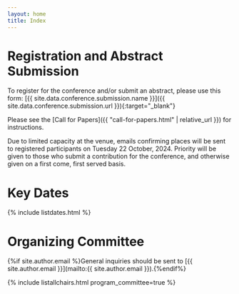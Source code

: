 ```yaml
---
layout: home
title: Index
---
```


# Registration and Abstract Submission

To register for the conference and/or submit an abstract, please use this form: [{{ site.data.conference.submission.name }}]({{ site.data.conference.submission.url }}){:target="_blank"}

Please see the [Call for Papers]({{ "call-for-papers.html" | relative_url }}) for instructions.

Due to limited capacity at the venue, emails confirming places will be sent to registered participants on Tuesday 22 October, 2024. Priority will be given to those who submit a contribution for the conference, and otherwise given on a first come, first served basis.

# Key Dates 

{% include listdates.html %}

# Organizing Committee

{%if site.author.email %}General inquiries should be sent to [{{ site.author.email }}](mailto:{{ site.author.email }}).{%endif%}

{% include listallchairs.html program_committee=true %}

